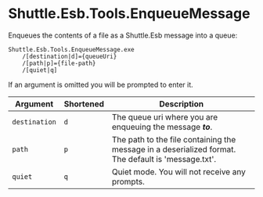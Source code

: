 # Shuttle.Esb.Tools.EnqueueMessage

Enqueues the contents of a file as a Shuttle.Esb message into a queue:

```
Shuttle.Esb.Tools.EnqueueMessage.exe 
	/[destination|d]={queueUri}
	/[path|p]={file-path}
	/[quiet|q]
```

If an argument is omitted you will be prompted to enter it.

| Argument | Shortened | Description |
| --- | --- | --- |
| `destination` | `d` | The queue uri where you are enqueuing the message ***to***. |
| `path` | `p` | The path to the file containing the message in a deserialized format.  The default is 'message.txt'. |
| `quiet` | `q` | Quiet mode.  You will not receive any prompts. |



